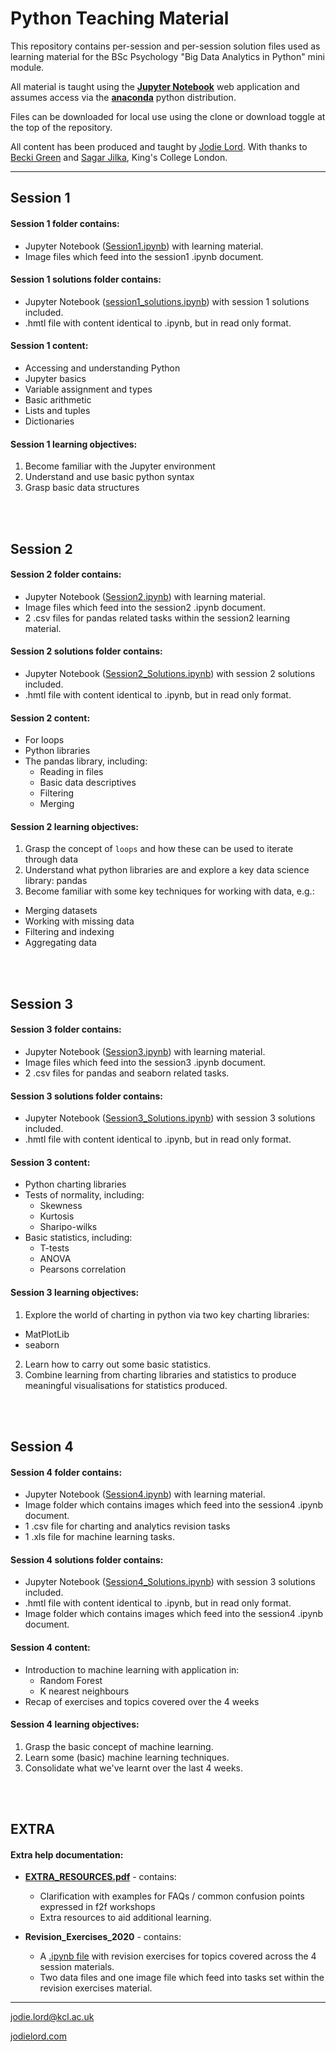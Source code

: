 # Python Teaching Material

This repository contains per-session and per-session solution files used as learning material for the BSc Psychology "Big Data Analytics in Python" mini module. 

All material is taught using the [**Jupyter Notebook**](https://jupyter.org/) web application and assumes access via the [**anaconda**](https://docs.anaconda.com/anaconda/install/) python distribution.

Files can be downloaded for local use using the clone or download toggle at the top of the repository.

All content has been produced and taught by [Jodie Lord](https://jodielord.netlify.com/). With thanks to [Becki Green](https://twitter.com/becki_e_green) and [Sagar Jilka](https://twitter.com/DrSagarJilka), King's College London.

---


## Session 1

#### Session 1 folder contains:
- Jupyter Notebook ([Session1.ipynb](https://github.com/jodielord/python_teaching_material/blob/master/Session1/session1.ipynb)) with learning material.
- Image files which feed into the session1 .ipynb document.

#### Session 1 solutions folder contains:
- Jupyter Notebook ([session1_solutions.ipynb](https://github.com/jodielord/python_teaching_material/blob/master/Session1_Solutions/session1_solutions.ipynb)) with session 1 solutions included.
- .hmtl file with content identical to .ipynb, but in read only format.

#### Session 1 content:
- Accessing and understanding Python
- Jupyter basics
- Variable assignment and types
- Basic arithmetic
- Lists and tuples
- Dictionaries

#### Session 1 learning objectives:
1. Become familiar with the Jupyter environment
2. Understand and use basic python syntax
3. Grasp basic data structures

<br/>
<br/>

## Session 2

#### Session 2 folder contains:
- Jupyter Notebook ([Session2.ipynb](https://github.com/jodielord/python_teaching_material/blob/master/Session2/Session2.ipynb)) with learning material.
- Image files which feed into the session2 .ipynb document.
- 2 .csv files for pandas related tasks within the session2 learning material.

#### Session 2 solutions folder contains:
- Jupyter Notebook ([Session2_Solutions.ipynb](https://github.com/jodielord/python_teaching_material/blob/master/Session2_Solutions/Session2_Solutions.ipynb)) with session 2 solutions included.
- .hmtl file with content identical to .ipynb, but in read only format.

#### Session 2 content:
- For loops
- Python libraries
- The pandas library, including:
  * Reading in files
  * Basic data descriptives
  * Filtering
  * Merging

#### Session 2 learning objectives:
1. Grasp the concept of `loops` and how these can be used to iterate through data
2. Understand what python libraries are and explore a key data science library: pandas
3. Become familiar with some key techniques for working with data, e.g.:
  * Merging datasets
  * Working with missing data
  * Filtering and indexing
  * Aggregating data

<br/>
<br/>

## Session 3

#### Session 3 folder contains:
- Jupyter Notebook ([Session3.ipynb](https://github.com/jodielord/python_teaching_material/blob/master/Session3/Session3.ipynb)) with learning material.
- Image files which feed into the session3 .ipynb document.
- 2 .csv files for pandas and seaborn related tasks.

#### Session 3 solutions folder contains:
- Jupyter Notebook ([Session3_Solutions.ipynb](https://github.com/jodielord/python_teaching_material/blob/master/Session3_Solutions/Session3_Solutions.ipynb)) with session 3 solutions included.
- .hmtl file with content identical to .ipynb, but in read only format.

#### Session 3 content:
- Python charting libraries
- Tests of normality, including:
  * Skewness
  * Kurtosis
  * Sharipo-wilks
- Basic statistics, including:
  * T-tests
  * ANOVA
  * Pearsons correlation
 
#### Session 3 learning objectives:
1. Explore the world of charting in python via two key charting libraries:
  * MatPlotLib 
  * seaborn 
2. Learn how to carry out some basic statistics.
3. Combine learning from charting libraries and statistics to produce meaningful visualisations for statistics produced.

<br/>
<br/>

## Session 4

#### Session 4 folder contains:
- Jupyter Notebook ([Session4.ipynb](https://github.com/jodielord/python_teaching_material/blob/master/Session4/Session4.ipynb)) with learning material.
- Image folder which contains images which feed into the session4 .ipynb document.
- 1 .csv file for charting and analytics revision tasks
- 1 .xls file for machine learning tasks.

#### Session 4 solutions folder contains:
- Jupyter Notebook ([Session4_Solutions.ipynb](https://github.com/jodielord/python_teaching_material/blob/master/Session4_Solutions/Session4_Solutions.ipynb)) with session 3 solutions included.
- .hmtl file with content identical to .ipynb, but in read only format.
- Image folder which contains images which feed into the session4 .ipynb document.

#### Session 4 content:
- Introduction to machine learning with application in:
  * Random Forest
  * K nearest neighbours
- Recap of exercises and topics covered over the 4 weeks

#### Session 4 learning objectives:
1. Grasp the basic concept of machine learning.
2. Learn some (basic) machine learning techniques.
3. Consolidate what we've learnt over the last 4 weeks.

<br/>
<br/>

## EXTRA 

#### Extra help documentation:
- [**EXTRA_RESOURCES.pdf**](https://github.com/jodielord/python_teaching_material/blob/master/EXTRA_RESOURCES.pdf) - contains:
  * Clarification with examples for FAQs / common confusion points expressed in f2f workshops 
  * Extra resources to aid additional learning.
  
- **Revision_Exercises_2020** - contains:
  * A [.ipynb file](https://github.com/jodielord/python_teaching_material/blob/master/Revision_Exercises_2020/revision_exercises_2020.ipynb) with revision exercises for topics covered across the 4 session materials.
  * Two data files and one image file which feed into tasks set within the revision exercises material.

---

jodie.lord@kcl.ac.uk

[jodielord.com](https://jodielord.netlify.com/)


